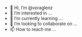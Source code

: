 - 👋 Hi, I’m @voraglenz
- 👀 I’m interested in ...
- 🌱 I’m currently learning ...
- 💞️ I’m looking to collaborate on ...
- 📫 How to reach me ...

<!---
voraglenz/voraglenz is a ✨ special ✨ repository because its `README.md` (this file) appears on your GitHub profile.
You can click the Preview link to take a look at your changes.
--->
